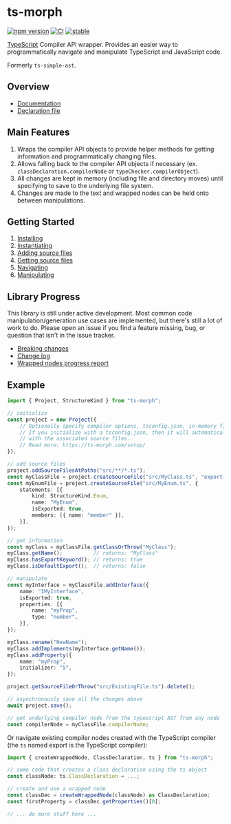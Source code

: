 ﻿# ts-morph

[![npm version](https://badge.fury.io/js/ts-morph.svg)](https://badge.fury.io/js/ts-morph)
[![CI](https://github.com/dsherret/ts-morph/workflows/CI/badge.svg)](https://github.com/dsherret/ts-morph/actions?query=workflow%3ACI)
[![stable](http://badges.github.io/stability-badges/dist/stable.svg)](http://github.com/badges/stability-badges)

[TypeScript](https://github.com/Microsoft/TypeScript) Compiler API wrapper. Provides an easier way to programmatically navigate and manipulate TypeScript and JavaScript code.

Formerly `ts-simple-ast`.

## Overview

- [Documentation](https://ts-morph.com/)
- [Declaration file](https://github.com/dsherret/ts-morph/blob/latest/packages/ts-morph/lib/ts-morph.d.ts)

## Main Features

1. Wraps the compiler API objects to provide helper methods for getting information and programmatically changing files.
2. Allows falling back to the compiler API objects if necessary (ex. `classDeclaration.compilerNode` or `typeChecker.compilerObject`).
3. All changes are kept in memory (including file and directory moves) until specifying to save to the underlying file system.
4. Changes are made to the text and wrapped nodes can be held onto between manipulations.

## Getting Started

1. [Installing](https://ts-morph.com/)
2. [Instantiating](https://ts-morph.com/setup/)
3. [Adding source files](https://ts-morph.com/setup/adding-source-files)
4. [Getting source files](https://ts-morph.com/navigation/getting-source-files)
5. [Navigating](https://ts-morph.com/navigation/example)
6. [Manipulating](https://ts-morph.com/manipulation/)

## Library Progress

This library is still under active development. Most common code manipulation/generation use cases are implemented, but there's still a lot of work to do. Please open an issue if you find a feature missing, bug, or question that isn't in the issue tracker.

- [Breaking changes](https://github.com/dsherret/ts-morph/blob/latest/packages/ts-morph/breaking-changes.md)
- [Change log](https://github.com/dsherret/ts-morph/blob/latest/packages/ts-morph/CHANGELOG.md)
- [Wrapped nodes progress report](https://github.com/dsherret/ts-morph/blob/latest/packages/ts-morph/wrapped-nodes.md)

## Example

<!-- dprint-ignore -->
```ts
import { Project, StructureKind } from "ts-morph";

// initialize
const project = new Project({
    // Optionally specify compiler options, tsconfig.json, in-memory file system, and more here.
    // If you initialize with a tsconfig.json, then it will automatically populate the project
    // with the associated source files.
    // Read more: https://ts-morph.com/setup/
});

// add source files
project.addSourceFilesAtPaths("src/**/*.ts");
const myClassFile = project.createSourceFile("src/MyClass.ts", "export class MyClass {}");
const myEnumFile = project.createSourceFile("src/MyEnum.ts", {
    statements: [{
        kind: StructureKind.Enum,
        name: "MyEnum",
        isExported: true,
        members: [{ name: "member" }],
    }],
});

// get information
const myClass = myClassFile.getClassOrThrow("MyClass");
myClass.getName();          // returns: "MyClass"
myClass.hasExportKeyword(); // returns: true
myClass.isDefaultExport();  // returns: false

// manipulate
const myInterface = myClassFile.addInterface({
    name: "IMyInterface",
    isExported: true,
    properties: [{
        name: "myProp",
        type: "number",
    }],
});

myClass.rename("NewName");
myClass.addImplements(myInterface.getName());
myClass.addProperty({
    name: "myProp",
    initializer: "5",
});

project.getSourceFileOrThrow("src/ExistingFile.ts").delete();

// asynchronously save all the changes above
await project.save();

// get underlying compiler node from the typescript AST from any node
const compilerNode = myClassFile.compilerNode;
```

Or navigate existing compiler nodes created with the TypeScript compiler (the `ts` named export is the TypeScript compiler):

```ts ignore-error: 1109
import { createWrappedNode, ClassDeclaration, ts } from "ts-morph";

// some code that creates a class declaration using the ts object
const classNode: ts.ClassDeclaration = ...;

// create and use a wrapped node
const classDec = createWrappedNode(classNode) as ClassDeclaration;
const firstProperty = classDec.getProperties()[0];

// ... do more stuff here ...
```
